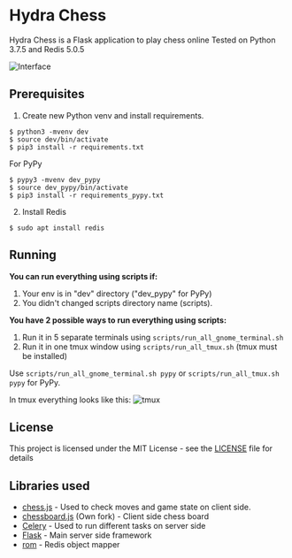 # Hydra Chess

Hydra Chess is a Flask application to play chess online
Tested on Python 3.7.5 and Redis 5.0.5

![Interface](https://github.com/hashlib/hydraChess/blob/master/static/img/hydra_chess.png)

## Prerequisites

1. Create new Python venv and install requirements.
```
$ python3 -mvenv dev
$ source dev/bin/activate
$ pip3 install -r requirements.txt
```
For PyPy
```
$ pypy3 -mvenv dev_pypy
$ source dev_pypy/bin/activate
$ pip3 install -r requirements_pypy.txt
```

2. Install Redis
```
$ sudo apt install redis
```

## Running
**You can run everything using scripts if:**
1. Your env is in "dev" directory ("dev_pypy" for PyPy)
2. You didn't changed scripts directory name (scripts).

**You have 2 possible ways to run everything using scripts:**
1. Run it in 5 separate terminals using ```scripts/run_all_gnome_terminal.sh```
2. Run it in one tmux window using ```scripts/run_all_tmux.sh``` (tmux must be installed)

Use ```scripts/run_all_gnome_terminal.sh pypy``` or ```scripts/run_all_tmux.sh pypy``` for PyPy.

In tmux everything looks like this:
![tmux](https://user-images.githubusercontent.com/43320720/79076597-11313480-7d04-11ea-8d25-51568a28e69d.png)


## License

This project is licensed under the MIT License - see the [LICENSE](LICENSE) file for details

## Libraries used

* [chess.js](https://github.com/jhlywa/chess.js) - Used to check moves and game state on client side.
* [chessboard.js](https://github.com/hashlib/chessboardjs/) (Own fork) - Client side chess board
* [Celery](https://github.com/celery/celery) - Used to run different tasks on server side
* [Flask](https://github.com/pallets/flask) - Main server side framework
* [rom](https://github.com/josiahcarlson/rom) - Redis object mapper
